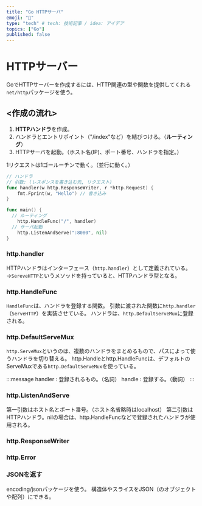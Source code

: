 ```yaml
---
title: "Go HTTPサーバ"
emoji: "🐷"
type: "tech" # tech: 技術記事 / idea: アイデア
topics: ["Go"]
published: false
---
```


# HTTPサーバー
GoでHTTPサーバーを作成するには、HTTP関連の型や関数を提供してくれる`net/http`パッケージを使う。

## <作成の流れ>
1. **HTTPハンドラ**を作成。
2. ハンドラとエントリポイント（"/index"など）を結びつける。（**ルーティング**）
3. HTTPサーバを起動。（ホスト名(IP)、ポート番号、ハンドラを指定。）

1リクエストは1ゴールーチンで動く。（並行に動く。）

```go
// ハンドラ
// 引数: (レスポンスを書き込む先, リクエスト)
func handler(w http.ResponseWriter, r *http.Request) {
	fmt.Fprint(w, "Hello") // 書き込み
}

func main() {
  // ルーティング
	http.HandleFunc("/", handler)
  // サーバ起動
	http.ListenAndServe(":8080", nil)
}
```

### http.handler
HTTPハンドラはインターフェース（`http.handler`）として定義されている。
→`SereveHTTP`というメソッドを持っていると、HTTPハンドラ型となる。

### http.HandleFunc
`HandleFunc`は、ハンドラを登録する関数。
引数に渡された関数に`http.handler`（`ServeHTTP`）を実装させている。
ハンドラは、`http.DefaultServeMux`に登録される。

### http.DefaultServeMux
`http.ServeMux`というのは、複数のハンドラをまとめるもので、パスによって使うハンドラを切り替える。
http.Handleとhttp.HandleFuncは、デフォルトのServeMuxである`http.DefaultServeMux`を使っている。

:::message
handler : 登録されるもの。（名詞）
handle : 登録する。（動詞）
:::

### http.ListenAndServe
第一引数はホスト名とポート番号。（ホスト名省略時はlocalhost）
第二引数はHTTPハンドラ。nilの場合は、http.HandleFuncなどで登録されたハンドラが使用される。

### http.ResponseWriter

### http.Error

### JSONを返す
encoding/jsonパッケージを使う。
構造体やスライスをJSON（のオブジェクトや配列）にできる。